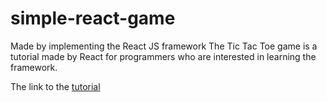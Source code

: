 # simple-react-game

Made by implementing the React JS framework
The Tic Tac Toe game is a tutorial made by React for programmers who are interested in learning the framework.

The link to the [tutorial](https://reactjs.org/tutorial/tutorial.html)

